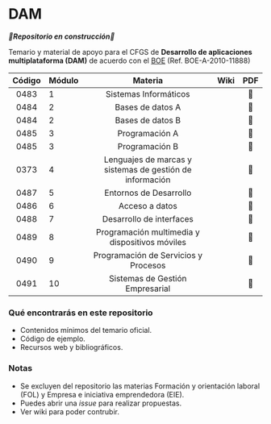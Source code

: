 # DAM

*****:construction:Repositorio en construcción:construction:*****

Temario y material de apoyo para el CFGS de **Desarrollo de aplicaciones multiplataforma (DAM)** de acuerdo con el [BOE](https://www.boe.es/eli/es/o/2010/07/13/edu2000) (Ref. 
    BOE-A-2010-11888)
    
| Código | Módulo |                          Materia                         | Wiki | PDF |
|:------:|--------|:--------------------------------------------------------:|:----:|:---:|
|  0483  | 1      |                   Sistemas Informáticos                  |      |:floppy_disk:|
|  0484  | 2      |                     Bases de datos A                     |      |:floppy_disk:|
|  0484  | 2      |                     Bases de datos B                     |      |:floppy_disk:|
|  0485  | 3      |                      Programación A                      |      |:floppy_disk:|
|  0485  | 3      |                      Programación B                      |      |:floppy_disk:|
|  0373  | 4      | Lenguajes de marcas y sistemas de gestión de información |      |:floppy_disk:|
|  0487  | 5      |                  Entornos de Desarrollo                  |      |:floppy_disk:|
|  0486  | 6      |                      Acceso a datos                      |      |:floppy_disk:|
|  0488  | 7      |                 Desarrollo de interfaces                 |      |:floppy_disk:|
| 0489   | 8      | Programación multimedia y dispositivos móviles           |      |:floppy_disk:|
| 0490   | 9      | Programación de Servicios y Procesos                     |      |:floppy_disk:|
| 0491   | 10     | Sistemas de Gestión Empresarial                          |      |:floppy_disk:|

### Qué encontrarás en este repositorio
- Contenidos mínimos del temario oficial.
- Código de ejemplo.
- Recursos web y bibliográficos.

### Notas
- Se excluyen del repositorio las materias Formación y orientación laboral (FOL) y Empresa e iniciativa emprendedora (EIE).
- Puedes abrir una *issue* para realizar propuestas.
- Ver wiki para poder contrubir.
